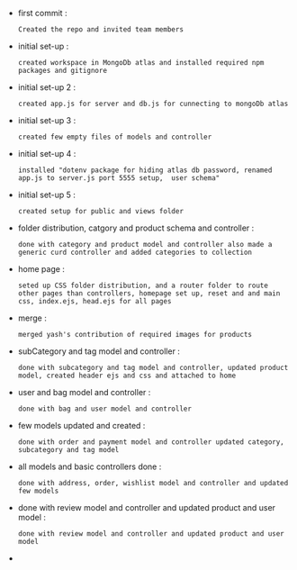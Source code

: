 
- first commit :

    `Created the repo and invited team members`


- initial set-up : 

    `created workspace in MongoDb atlas and installed required npm packages and gitignore`


- initial set-up 2 :

    `created app.js for server and db.js for cunnecting to mongoDb atlas`


- initial set-up 3 :

    `created few empty files of models and controller`


- initial set-up 4 :

    `installed "dotenv package for hiding atlas db password, renamed app.js to server.js port 5555 setup,  user schema"`


- initial set-up 5 :

    `created setup for public and views folder`


- folder distribution, catgory and product schema and controller :

    `done with category and product model and controller also made a generic curd controller and added categories to collection`


- home page :

    `seted up CSS folder distribution, and a router folder to route other pages than controllers, homepage set up, reset and and main css, index.ejs, head.ejs for all pages`


- merge :

    `merged yash's contribution of required images for products`


- subCategory and tag model and controller :

    `done with subcategory and tag model and controller, updated product model, created header ejs and css and attached to home`


- user and bag model and controller :

    `done with bag and user model and controller`


- few models updated and created :  

    `done with order and payment model and controller updated category, subcategory and tag model`


- all models and basic controllers done :  

    `done with address, order, wishlist model and controller and updated few models`


- done with review model and controller and updated product and user model :    

    `done with review model and controller and updated product and user model`


- 

